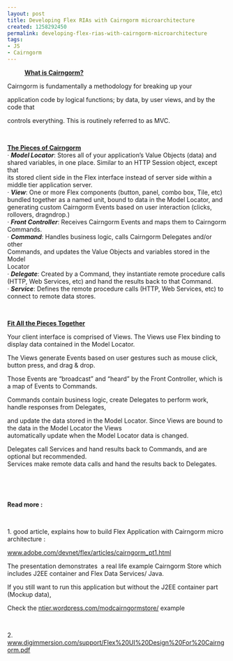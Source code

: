 ```yaml
---
layout: post
title: Developing Flex RIAs with Cairngorm microarchitecture
created: 1258292450
permalink: developing-flex-rias-with-cairngorm-microarchitecture
tags:
- JS
- Cairngorm
---
```

<p>&nbsp;&nbsp;&nbsp;&nbsp;&nbsp;&nbsp;&nbsp;&nbsp;&nbsp; <strong><u>What is Cairngorm?</u></strong></p>
<p class="rteindent1">Cairngorm is fundamentally a methodology for breaking up your</p>
<p class="rteindent1">application code by logical functions; by data, by user views, and by the code that</p>
<p class="rteindent1">controls everything. This is routinely referred to as MVC.</p>
<p>&nbsp;</p>
<p class="rteindent1"><strong><u>The Pieces of Cairngorm</u></strong><br />
&middot; <em><strong>Model Locator</strong></em>: Stores all of your application&rsquo;s Value Objects (data) and<br />
shared variables, in one place. Similar to an HTTP Session object, except that<br />
its stored client side in the Flex interface instead of server side within a<br />
middle tier application server.<br />
&middot; <em><strong>View</strong></em>: One or more Flex components (button, panel, combo box, Tile, etc)<br />
bundled together as a named unit, bound to data in the Model Locator, and<br />
generating custom Cairngorm Events based on user interaction (clicks,<br />
rollovers, dragndrop.)<br />
&middot; <em><strong>Front Controller</strong></em>: Receives Cairngorm Events and maps them to Cairngorm<br />
Commands.<br />
&middot; <em><strong>Command</strong></em>: Handles business logic, calls Cairngorm Delegates and/or other<br />
Commands, and updates the Value Objects and variables stored in the Model<br />
Locator<br />
&middot; <em><strong>Delegate</strong></em>: Created by a Command, they instantiate remote procedure calls<br />
(HTTP, Web Services, etc) and hand the results back to that Command.<br />
&middot; <em><strong>Service</strong></em>: Defines the remote procedure calls (HTTP, Web Services, etc) to<br />
connect to remote data stores.</p>
<p class="rteindent1">&nbsp;</p>
<p class="rteindent1"><u><strong>Fit All the Pieces Together</strong></u></p>
<p class="rteindent1">Your client interface is comprised of Views. The Views use Flex binding to display data contained in the Model Locator.</p>
<p class="rteindent1">The Views generate Events based on user gestures such as mouse click, button press, and drag &amp; drop.</p>
<p class="rteindent1">Those Events are &ldquo;broadcast&rdquo; and &ldquo;heard&rdquo; by the Front Controller, which is a map of Events to Commands.</p>
<p class="rteindent1">Commands contain business logic, create Delegates to perform work, handle responses from Delegates,</p>
<p class="rteindent1">and update the data stored in the Model Locator. Since Views are bound to the data in the Model Locator the Views<br />
automatically update when the Model Locator data is changed.</p>
<p class="rteindent1">Delegates call Services and hand results back to Commands, and are optional but recommended.<br />
Services make remote data calls and hand the results back to Delegates.</p>
<p>&nbsp;</p>
<p>&nbsp;</p>
<p><strong>Read more :</strong></p>
<!--break-->
<p>&nbsp;</p>
<p class="rteindent1">1. good article, explains how to build Flex Application with Cairngorm micro architecture :</p>
<p class="rteindent2"><a href="http://www.adobe.com/devnet/flex/articles/cairngorm_pt1.html" name="Cairngorm microarchitecture " title="Cairngorm microarchitecture ">www.adobe.com/devnet/flex/articles/cairngorm_pt1.html</a></p>
<p class="rteindent1">The presentation demonstrates&nbsp; a real life example Cairngorm Store which includes J2EE container and Flex Data Services/ Java.</p>
<p class="rteindent1">If you still want to run this application but without the J2EE container part (Mockup data),</p>
<p class="rteindent1">Check the&nbsp;<a href="http://ntier.wordpress.com/modcairngormstore/" name="Modified Cairngorm Store" title="Modified Cairngorm Store">ntier.wordpress.com/modcairngormstore/</a> example</p>
<p class="rteindent1">&nbsp;</p>
<p class="rteindent1">2. <a href="http://www.digimmersion.com/support/Flex%20UI%20Design%20For%20Cairngorm.pdf">www.digimmersion.com/support/Flex%20UI%20Design%20For%20Cairngorm.pdf</a></p>
<p>&nbsp;</p>
<p>&nbsp;</p>
